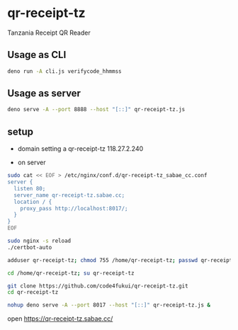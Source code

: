 # qr-receipt-tz

Tanzania Receipt QR Reader

## Usage as CLI

```sh
deno run -A cli.js verifycode_hhmmss
```

## Usage as server

```sh
deno serve -A --port 8888 --host "[::]" qr-receipt-tz.js
```

## setup

- domain setting
a qr-receipt-tz 118.27.2.240

- on server

```sh
sudo cat << EOF > /etc/nginx/conf.d/qr-receipt-tz_sabae_cc.conf
server {
  listen 80;
  server_name qr-receipt-tz.sabae.cc;
  location / {
    proxy_pass http://localhost:8017/;
  }
}
EOF

sudo nginx -s reload
./certbot-auto

adduser qr-receipt-tz; chmod 755 /home/qr-receipt-tz; passwd qr-receipt-tz

cd /home/qr-receipt-tz; su qr-receipt-tz

git clone https://github.com/code4fukui/qr-receipt-tz.git
cd qr-receipt-tz

nohup deno serve -A --port 8017 --host "[::]" qr-receipt-tz.js &
```

open https://qr-receipt-tz.sabae.cc/
